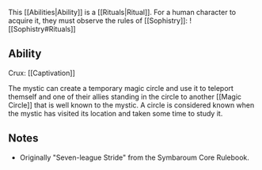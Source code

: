 This [[Abilities|Ability]] is a [[Rituals|Ritual]]. For a human character to acquire it, they must observe the rules of [[Sophistry]]:
![[Sophistry#Rituals]]
## Ability
Crux: [[Captivation]]

The mystic can create a temporary magic circle and use it to teleport themself and one of their allies standing in the circle to another [[Magic Circle]] that is well known to the mystic. A circle is considered known when the mystic has visited its location and taken some time to study it.
## Notes
* Originally "Seven-league Stride" from the Symbaroum Core Rulebook.